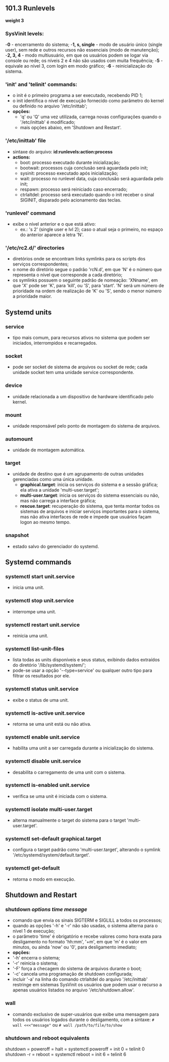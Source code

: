 ## 101.3 Runlevels
__weight 3__


### SysVinit levels:
-__0__
	- encerramento do sistema;
-__1, s, single__
	- modo de usuário único \(single user), sem rede e outros recursos não essenciais \(modo de manutenção);
-__2, 3, 4__
	- modo multiusuário, em que os usuários podem se logar via console ou rede; os níveis 2 e 4 não são usados com muita frequência;
-__5__
	- equivale ao nível 3, com login em modo gráfico;
-__6__
	- reinicialização do sistema.

### 'init' and 'telinit' commands:
- o init é o primeiro programa a ser executado, recebendo PID 1;
- o init identifica o nível de execução fornecido como parâmetro do kernel ou definido no arquivo '/etc/inittab';
- __opções:__
	- 'q' ou 'Q' uma vez utilizada, carrega novas configurações quando o '/etc/inittab' é modificado;
	- mais opções abaixo, em 'Shutdown and Restart'.

### '/etc/inittab' file
- sintaxe do arquivo: __id:runlevels:action:process__
- __actions:__
	- boot: processo executado durante inicialização;
	- bootwait: processos cuja conclusão será aguardada pelo init;
	- sysinit: processo executado após inicialização;
	- wait: processo no runlevel data, cuja conclusão será aguardada pelo init;
	- respawn: processo será reiniciado caso encerrado;
	- ctrlaltdel: processo será executado quando o init receber o sinal SIGINIT, disparado pelo acionamento das teclas.

### 'runlevel' command
- exibe o nível anterior e o que está ativo: 
	- ex.: 's 2' \(single user e lvl 2); caso o atual seja o primeiro, no espaço do anterior aparece a letra 'N'.

### '/etc/rc2.d/' directories
- diretórios onde se encontram links symlinks para os scripts dos serviços correspondentes;
- o nome do diretório segue o padrão 'rcN.d', em que 'N' é o número que representa o nível que corresponde a cada diretório;
- os symlinks possuem o seguinte padrão de nomeação: 'XNname', em que 'X' pode ser 'K', para 'kill', ou 'S', para 'start'. 'N' será um número de prioridade na ordem de realização de 'K' ou 'S', sendo o menor número a prioridade maior.


	
## Systemd units


### service
- tipo mais comum, para recursos ativos no sistema que podem ser iniciados, interrompidos e recarregados.

### socket
- pode ser socket de sistema de arquivos ou socket de rede; cada unidade socket tem uma unidade service correspondente.

### device
- unidade relacionada a um dispositivo de hardware identificado pelo kernel.

### mount
- unidade responsável pelo ponto de montagem do sistema de arquivos.

### automount
- unidade de montagem automática.

### target
- unidade de destino que é um agrupamento de outras unidades gerenciadas como uma única unidade.
	- __graphical.target__: inicia os serviços do sistema e a sessão gráfica; ela ativa a unidade 'multi-user.target';
	- __multi-user.target__: inicia os serviços do sistema essenciais ou não, mas não carrega a interface gráfica;
	- __rescue.target__: recuperação do sistema, que tenta montar todos os sistemas de arquivos e iniciar serviços importantes para o sistema, mas não ativa interfaces de rede e impede que usuários façam logon ao mesmo tempo.

### snapshot
- estado salvo do gerenciador do systemd.


## Systemd commands


### systemctl start unit.service
- inicia uma unit.

### systemctl stop unit.service
- interrompe uma unit.

### systemctl restart unit.service
- reinicia uma unit.

### systemctl list-unit-files 
- lista todas as units disponíveis e seus status, exibindo dados extraídos do diretório '/lib/systemd/system/';
- pode-se usar a opção '--type=service' ou qualquer outro tipo para filtrar os resultados por ele.

### systemctl status unit.service
- exibe o status de uma unit.

### systemctl is-active unit.service
- retorna se uma unit está ou não ativa.

### systemctl enable unit.service
- habilita uma unit a ser carregada durante a inicialização do sistema.

### systemctl disable unit.service
- desabilita o carregamento de uma unit com o sistema.

### systemctl is-enabled unit.service
- verifica se uma unit é iniciada com o sistema.

### systemctl isolate multi-user.target
- alterna manualmente o target do sistema para o target 'multi-user.target'.

### systemctl set-default graphical.target
- configura o target padrão como 'multi-user.target', alterando o symlink '/etc/systemd/system/default.target'.

### systemctl get-default
- retorna o modo em execução.


## Shutdown and Restart


### shutdown *options time message*
- comando que envia os sinais SIGTERM e SIGLILL a todos os processos;
- quando as opções '-h' e '-r' não são usadas, o sistema alterna para o nível 1 de execução;
- o parâmetro 'time' é obrigatório e recebe valores como hora exata para desligamento no formato 'hh:mm', '+m', em que 'm' é o valor em minutos, ou ainda 'now' ou '0', para desligamento imediato;
- __opções:__
- '-h' encerra o sistema;
- '-r' reinicia o sistema;
- '-F' força a checagem do sistema de arquivos durante o boot;
- '-c' cancela uma programação de shutdown configurada;
- incluir '-a' na linha do comando ctrlaltdel do arquivo '/etc/inittab' restringe em sistemas SysVinit os usuários que podem usar o recurso a apenas usuários listados no arquivo '/etc/shutdown.allow'.

### wall
- comando exclusivo de super-usuários que exibe uma mensagem para todos os usuários logados durante o desligamento, com a sintaxe:
```# wall <<<"message"```
ou
```# wall /path/to/file/to/show```

### shutdown and reboot equivalents

shutdown = poweroff = halt = systemctl poweroff = init 0 = telinit 0
shutdown -r = reboot = systemctl reboot = init 6 = telinit 6

